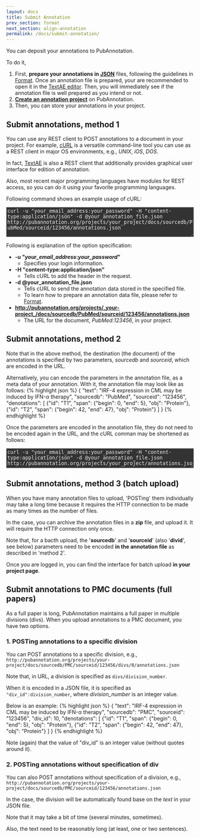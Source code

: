```yaml
---
layout: docs
title: Submit Annotation
prev_section: format
next_section: align-annotation
permalink: /docs/submit-annotation/
---
```


You can deposit your annotations to PubAnnotation.

To do it,

1. First, __prepare your annotations in [JSON](http://json.org/)__ files, following the guidelines in [Format]({{site.baseurl}}/docs/format/).
Once an annotation file is prepared, your are recommended to open it in the [TextAE editor](http://textae.pubannotation.org/editor.html?mode=edit). Then, you will immediately see if the annotation file is well prepared as you intend or not.
2. __[Create an annotation project]({{site.baseurl}}/docs/create-project/)__ on PubAnnotation.
3. Then, you can store your annotations in your project.

## Submit annotations, method 1

You can use any REST client to POST annotations to a document in your project.
For example, [cURL](http://curl.haxx.se/) is a versatile command-line tool you can use as a REST client in major OS environments, e.g., _UNIX_, _iOS_, _DOS_.

In fact, [TextAE](http://textae.pubannotation.org) is also a REST client that additionally provides graphical user interface for edition of annotation.

Also, most recent major programming languages have modules for REST access, so you can do it using your favorite programming languages.

Following command shows an example usage of cURL:
<textarea class="bash" style="width:100%; height:6em; background-color:#333333; color:#eeeeee">
curl -u "your_email_address:your_password" -H "content-type:application/json" -d @your_annotation_file.json http://pubannotation.org/projects/your_project/docs/sourcedb/PubMed/sourceid/123456/annotations.json
</textarea>

Following is explanation of the option specification:

* __-u "_your\_email\_address_:_your\_password_"__
   * Specifies your login information.
* __-H "content-type:application/json"__
   * Tells cURL to add the header in the request.
* __-d @your\_annotation\_file.json__
   * Tells cURL to send the annotation data stored in the specified file.
   * To learn how to prepare an annotation data file, please refer to [Format]({{site.baseurl}}/docs/format/).
* __http://pubannotation.org/projects/_your-project_/docs/sourcedb/PubMed/sourceid/123456/annotations.json__
   * The URL for the document, _PubMed:123456_, in your project.

## Submit annotations, method 2

Note that in the above method, the destination (the document) of the annotations is specified by two parameters, _sourcedb_ and _sourceid_, which are encoded in the URL.

Alternatively, you can encode the parameters in the annotation file, as a meta data of your annotation.
With it, the annotation file may look like as follows:
{% highlight json %}
{
   "text": "IRF-4 expression in CML may be induced by IFN-α therapy",
   "sourcedb": "PubMed",
   "sourceid": "123456",
   "denotations": [
      {"id": "T1", "span": {"begin": 0, "end": 5}, "obj": "Protein"},
      {"id": "T2", "span": {"begin": 42, "end": 47}, "obj": "Protein"}
   ]
}
{% endhighlight %}

Once the parameters are encoded in the annotation file, they do not need to be encoded again in the URL, and the cURL comman may be shortened as follows:
<textarea class="bash" style="width:100%; height:4em; background-color:#333333; color:#eeeeee">
curl -u "your_email_address:your_password" -H "content-type:application/json" -d @your_annotation_file.json http://pubannotation.org/projects/your_project/annotations.json
</textarea>

## Submit annotations, method 3 (batch upload)

When you have many annotation files to upload, 'POSTing' them individually may take a long time
because it requires the HTTP connection to be made as many times as the number of files.

In the case, you can archive the annotation files in a __zip__ file, and upload it.
It will require the HTTP connection only once.

Note that, for a bacth upload, the '__sourcedb__' and '__sourceid__' (also '__divid__', see below) parameters
need to be encoded __in the annotation file__ as described in 'method 2'.

Once you are logged in, you can find the interface for batch upload __in your project page__.

## Submit annotations to PMC documents (full papers)

As a full paper is long, PubAnnotation maintains a full paper in multiple divisions (divs).
When you upload annotations to a PMC document, you have two options.

### 1. POSTing annotations to a specific division

You can POST annotations to a specific division, e.g., 
`http://pubannotation.org/projects/your-project/docs/sourcedb/PMC/sourceid/123456/divs/0/annotations.json`

Note that, in URL, a division is specified as `divs/division_number`.

When it is encoded in a JSON file, it is specified as `"div_id":division_number`, where _division_number_ is an integer value.

Below is an example:
{% highlight json %}
{
   "text": "IRF-4 expression in CML may be induced by IFN-α therapy",
   "sourcedb": "PMC",
   "sourceid": "123456",
   "div_id": 10,
   "denotations": [
      {"id": "T1", "span": {"begin": 0, "end": 5}, "obj": "Protein"},
      {"id": "T2", "span": {"begin": 42, "end": 47}, "obj": "Protein"}
   ]
}
{% endhighlight %}

Note (again) that the value of "div_id" is an integer value (without quotes around it).

### 2. POSTing annotations without specification of div
 
You can also POST annotations without specification of a division, e.g., 
`http://pubannotation.org/projects/your-project/docs/sourcedb/PMC/sourceid/123456/annotations.json`

In the case, the division will be automatically found base on the _text_ in your JSON file.

Note that it may take a bit of time (several minutes, sometimes).

Also, the text need to be reasonably long (at least, one or two sentences).

